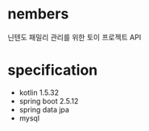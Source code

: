 # nembers
닌텐도 패밀리 관리를 위한 토이 프로젝트 API
# specification
- kotlin 1.5.32
- spring boot 2.5.12
- spring data jpa
- mysql
